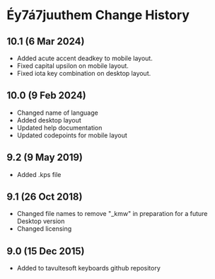 Éy7á7juuthem Change History
============================

10.1 (6 Mar 2024)
----------------
* Added acute accent deadkey to mobile layout.
* Fixed capital upsilon on mobile layout.
* Fixed iota key combination on desktop layout.

10.0 (9 Feb 2024)
----------------
* Changed name of language
* Added desktop layout
* Updated help documentation
* Updated codepoints for mobile layout

9.2 (9 May 2019)
----------------
* Added .kps file

9.1 (26 Oct 2018)
-----------------
* Changed file names to remove "_kmw" in preparation for a future Desktop version
* Changed licensing

9.0 (15 Dec 2015)
-----------------

* Added to tavultesoft keyboards github repository
